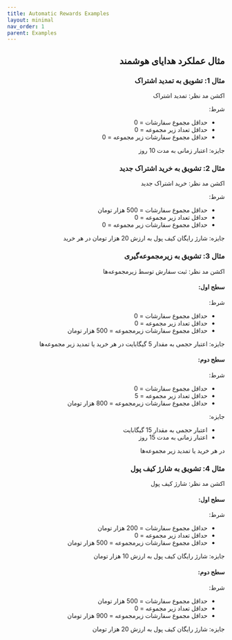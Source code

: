 ```yaml
---
title: Automatic Rewards Examples
layout: minimal
nav_order: 1
parent: Examples
---
```


<head>
    <meta charset="utf-8">
    <link rel="stylesheet" href="https://b3h1z.github.io/HidyBot-Docs/assets/css/style.css">
    <link rel="icon" href="https://b3h1z.github.io/HidyBot-Docs/favicon.ico" type="image/x-icon">
</head>
<div dir="rtl">

<h2>مثال عملکرد هدایای هوشمند</h2>

<h3>مثال 1: تشویق به تمدید اشتراک</h3>
<p>اکشن مد نظر: تمدید اشتراک</p>
<p>شرط:</p>
<ul>
    <li>حداقل مجموع سفارشات = 0</li>
    <li>حداقل تعداد زیر مجموعه = 0</li>
    <li>حداقل مجموع سفارشات زیر مجموعه = 0</li>
</ul>
<p>جایزه: اعتبار زمانی به مدت 10 روز</p>

<h3>مثال 2: تشویق به خرید اشتراک جدید</h3>
<p>اکشن مد نظر: خرید اشتراک جدید</p>
<p>شرط:</p>
<ul>
    <li>حداقل مجموع سفارشات = 500 هزار تومان</li>
    <li>حداقل تعداد زیر مجموعه = 0</li>
    <li>حداقل مجموع سفارشات زیر مجموعه = 0</li>
</ul>
<p>جایزه: شارژ رایگان کیف پول به ارزش 20 هزار تومان در هر خرید</p>

<h3>مثال 3: تشویق به زیرمجموعه‌گیری</h3>
<p>اکشن مد نظر: ثبت سفارش توسط زیرمجموعه‌ها</p>

<h4>سطح اول:</h4>
<p>شرط:</p>
<ul>
    <li>حداقل مجموع سفارشات = 0</li>
    <li>حداقل تعداد زیر مجموعه = 0</li>
    <li>حداقل مجموع سفارشات زیرمجموعه = 500 هزار تومان</li>
</ul>
<p>جایزه: اعتبار حجمی به مقدار 5 گیگابایت در هر خرید یا تمدید زیر مجموعه‌ها</p>

<h4>سطح دوم:</h4>
<p>شرط:</p>
<ul>
    <li>حداقل مجموع سفارشات = 0</li>
    <li>حداقل تعداد زیر مجموعه = 5</li>
    <li>حداقل مجموع سفارشات زیرمجموعه = 800 هزار تومان</li>
</ul>
<p>جایزه:</p>
<ul>
    <li>اعتبار حجمی به مقدار 15 گیگابایت</li>
    <li>اعتبار زمانی به مدت 15 روز</li>
</ul>
<p>در هر خرید یا تمدید زیر مجموعه‌ها</p>

<h3>مثال 4: تشویق به شارژ کیف پول</h3>
<p>اکشن مد نظر: شارژ کیف پول</p>

<h4>سطح اول:</h4>
<p>شرط:</p>
<ul>
    <li>حداقل مجموع سفارشات = 200 هزار تومان</li>
    <li>حداقل تعداد زیر مجموعه = 0</li>
    <li>حداقل مجموع سفارشات زیرمجموعه = 500 هزار تومان</li>
</ul>
<p>جایزه: شارژ رایگان کیف پول به ارزش 10 هزار تومان</p>

<h4>سطح دوم:</h4>
<p>شرط:</p>
<ul>
    <li>حداقل مجموع سفارشات = 500 هزار تومان</li>
    <li>حداقل تعداد زیر مجموعه = 0</li>
    <li>حداقل مجموع سفارشات زیرمجموعه = 900 هزار تومان</li>
</ul>
<p>جایزه: شارژ رایگان کیف پول به ارزش 20 هزار تومان</p>

</body>

</div>
